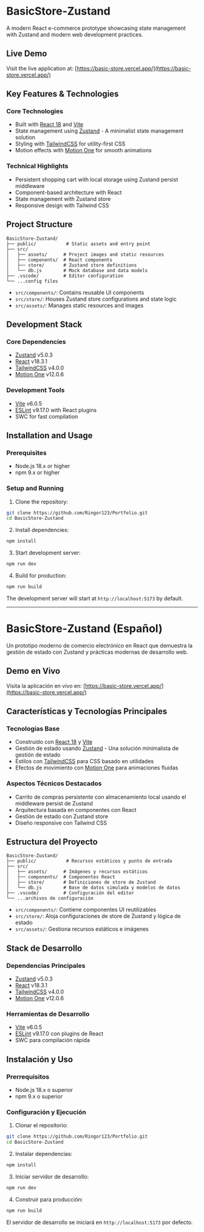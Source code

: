 # BasicStore-Zustand

A modern React e-commerce prototype showcasing state management with Zustand and modern web development practices.

## Live Demo

Visit the live application at: [https://basic-store.vercel.app/](https://basic-store.vercel.app/)

## Key Features & Technologies

### Core Technologies
- Built with [React 18](https://react.dev/) and [Vite](https://vitejs.dev/)
- State management using [Zustand](https://github.com/pmndrs/zustand) - A minimalist state management solution
- Styling with [TailwindCSS](https://tailwindcss.com/) for utility-first CSS
- Motion effects with [Motion One](https://motion.dev/) for smooth animations

### Technical Highlights
- Persistent shopping cart with local storage using Zustand persist middleware
- Component-based architecture with React
- State management with Zustand store
- Responsive design with Tailwind CSS

## Project Structure

```
BasicStore-Zustand/
├── public/           # Static assets and entry point
├── src/
│   ├── assets/      # Project images and static resources
│   ├── components/  # React components
│   ├── store/       # Zustand store definitions
│   └── db.js        # Mock database and data models
├── .vscode/         # Editor configuration
└── ...config files
```

- `src/components/`: Contains reusable UI components
- `src/store/`: Houses Zustand store configurations and state logic
- `src/assets/`: Manages static resources and images

## Development Stack

### Core Dependencies
- [Zustand](https://github.com/pmndrs/zustand) v5.0.3
- [React](https://react.dev/) v18.3.1
- [TailwindCSS](https://tailwindcss.com/) v4.0.0
- [Motion One](https://motion.dev/) v12.0.6

### Development Tools
- [Vite](https://vitejs.dev/) v6.0.5
- [ESLint](https://eslint.org/) v9.17.0 with React plugins
- SWC for fast compilation

## Installation and Usage

### Prerequisites
- Node.js 18.x or higher
- npm 9.x or higher

### Setup and Running
1. Clone the repository:
```bash
git clone https://github.com/Ringor123/Portfolio.git
cd BasicStore-Zustand
```

2. Install dependencies:
```bash
npm install
```

3. Start development server:
```bash
npm run dev
```

4. Build for production:
```bash
npm run build
```

The development server will start at `http://localhost:5173` by default.

---

# BasicStore-Zustand (Español)

Un prototipo moderno de comercio electrónico en React que demuestra la gestión de estado con Zustand y prácticas modernas de desarrollo web.

## Demo en Vivo

Visita la aplicación en vivo en: [https://basic-store.vercel.app/](https://basic-store.vercel.app/)

## Características y Tecnologías Principales

### Tecnologías Base
- Construido con [React 18](https://react.dev/) y [Vite](https://vitejs.dev/)
- Gestión de estado usando [Zustand](https://github.com/pmndrs/zustand) - Una solución minimalista de gestión de estado
- Estilos con [TailwindCSS](https://tailwindcss.com/) para CSS basado en utilidades
- Efectos de movimiento con [Motion One](https://motion.dev/) para animaciones fluidas

### Aspectos Técnicos Destacados
- Carrito de compras persistente con almacenamiento local usando el middleware persist de Zustand
- Arquitectura basada en componentes con React
- Gestión de estado con Zustand store
- Diseño responsive con Tailwind CSS

## Estructura del Proyecto

```
BasicStore-Zustand/
├── public/           # Recursos estáticos y punto de entrada
├── src/
│   ├── assets/      # Imágenes y recursos estáticos
│   ├── components/  # Componentes React
│   ├── store/       # Definiciones de store de Zustand
│   └── db.js        # Base de datos simulada y modelos de datos
├── .vscode/         # Configuración del editor
└── ...archivos de configuración
```

- `src/components/`: Contiene componentes UI reutilizables
- `src/store/`: Aloja configuraciones de store de Zustand y lógica de estado
- `src/assets/`: Gestiona recursos estáticos e imágenes

## Stack de Desarrollo

### Dependencias Principales
- [Zustand](https://github.com/pmndrs/zustand) v5.0.3
- [React](https://react.dev/) v18.3.1
- [TailwindCSS](https://tailwindcss.com/) v4.0.0
- [Motion One](https://motion.dev/) v12.0.6

### Herramientas de Desarrollo
- [Vite](https://vitejs.dev/) v6.0.5
- [ESLint](https://eslint.org/) v9.17.0 con plugins de React
- SWC para compilación rápida

## Instalación y Uso

### Prerrequisitos
- Node.js 18.x o superior
- npm 9.x o superior

### Configuración y Ejecución
1. Clonar el repositorio:
```bash
git clone https://github.com/Ringor123/Portfolio.git
cd BasicStore-Zustand
```

2. Instalar dependencias:
```bash
npm install
```

3. Iniciar servidor de desarrollo:
```bash
npm run dev
```

4. Construir para producción:
```bash
npm run build
```

El servidor de desarrollo se iniciará en `http://localhost:5173` por defecto.
